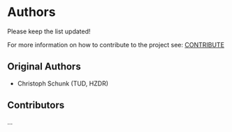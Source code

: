 # Authors

Please keep the list updated!

For more information on how to contribute to the project see: [CONTRIBUTE](CONTRIBUTE.md)

## Original Authors

* Christoph Schunk (TUD, HZDR)

## Contributors

...